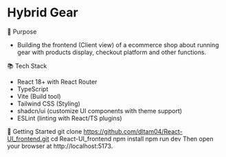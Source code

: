 # Hybrid Gear

🧭 Purpose
- Building the frontend (Client view) of a ecommerce shop about running gear with products display, checkout platform and other functions.

📚 Tech Stack
- React 18+ with React Router
- TypeScript
- Vite (Build tool)
- Tailwind CSS (Styling)
- shadcn/ui (customize UI components with theme support)
- ESLint (linting with React/TS plugins)

🚀 Getting Started
git clone https://github.com/dltam04/React-UI_frontend.git
cd React-UI_frontend
npm install
npm run dev
Then open your browser at http://localhost:5173.